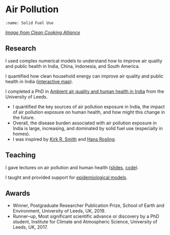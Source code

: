 # Air Pollution

```{image} images/solidfuels.jpg
:name: Solid Fuel Use
```
[*Image from Clean Cooking Alliance*](https://www.flickr.com/photos/cleancookstoves/7366237044/in/album-72157630051742097/)  

## Research

I used complex numerical models to understand how to improve air quality and public health in India, China, Indonesia, and South America.  

I quantified how clean household energy can improve air quality and public health in India ([interactive map](/plot_india_solid_fuel)).  

I completed a PhD in [Ambient air quality and human health in India](https://etheses.whiterose.ac.uk/22488/) from the University of Leeds.
- I quantified the key sources of air pollution exposure in India, the impact of air pollution exposure on human health, and how might this change in the future.  
- Overall, the disease burden associated with air pollution exposure in India is large, increasing, and dominated by solid fuel use (especially in homes).  
- I was inspired by [Kirk R. Smith](https://youtu.be/tsQfeVkx6Fw) and [Hans Rosling](https://www.gapminder.org/videos/hans-rosling-and-the-magic-washing-machine/).  

## Teaching

I gave lectures on air pollution and human health ([slides](https://www.lukeconibear.com/air_pollution_human_health/#/), [code](https://github.com/lukeconibear/air_pollution_human_health)).  

I taught and provided support for [epidemiological models](https://github.com/lukeconibear/health_impact_assessment).  

## Awards

- Winner, Postgraduate Researcher Publication Prize, School of Earth and Environment, University of Leeds, UK, 2019.  
- Runner–up, Most significant scientific advance or discovery by a PhD student, Institute for Climate and Atmospheric Science, University of Leeds, UK, 2017.  
